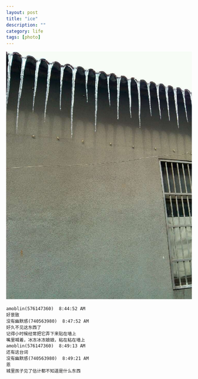 ```yaml
---
layout: post
title: "ice"
description: ""
category: life
tags: [photo]
---
```


![ice](/images/ice.jpg "what the fuck")

    amoblin(576147360)  8:44:52 AM
    好景致
    没有幽默感(740563980)  8:47:52 AM
    好久不见这东西了
    记得小时候经常把它弄下来贴在墙上
    嘴里喊着，冰冻冰冻娘娘，粘在粘在墙上
    amoblin(576147360)  8:49:13 AM
    还有这台词
    没有幽默感(740563980)  8:49:21 AM
    恩
    城里孩子见了估计都不知道是什么东西



